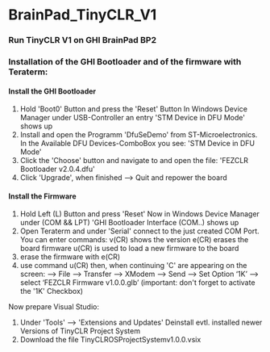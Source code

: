 # BrainPad_TinyCLR_V1
### Run TinyCLR V1 on GHI BrainPad BP2

### Installation of the GHI Bootloader and of the firmware with Teraterm:
#### Install the GHI Bootloader
1) Hold 'Boot0' Button and press the 'Reset' Button
    In Windows Device Manager under USB-Controller an entry 'STM Device in DFU Mode' shows up
2) Install and open the Programm 'DfuSeDemo' from ST-Microelectronics.
    In the Available DFU Devices-ComboBox you see: 'STM Device in DFU Mode'
3) Click the 'Choose' button and navigate to and open the file: 'FEZCLR Bootloader v2.0.4.dfu'
4) Click 'Upgrade', when finished --> Quit and repower the board

#### Install the Firmware
1) Hold Left (L) Button and press 'Reset'
    Now in Windows Device Manager under (COM && LPT) 'GHI Bootloader Interface (COM..) shows up
3)  Open Teraterm and under 'Serial' connect to the just created COM Port.
    You can enter commands:
         v(CR) shows the version
         e(CR) erases the board firmware
         u(CR) is used to load a new firmware to the board
4) erase the firmware with e(CR)
5) use command u(CR) 
          then, when continuing 'C' are appearing on the screen: --> File --> Transfer --> XModem --> Send –> Set Option ‘1K’ --> select ‘FEZCLR Firmware v1.0.0.glb’
          (important: don't forget to activate the '1K' Checkbox)
          
Now prepare Visual Studio:
1) Under 'Tools' --> 'Extensions and Updates' Deinstall evtl. installed newer Versions of TinyCLR Project System
2) Download the file TinyCLROSProjectSystemv1.0.0.vsix





    

